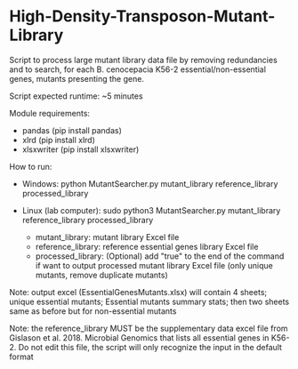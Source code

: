 # High-Density-Transposon-Mutant-Library

Script to process large mutant library data file by removing redundancies and to search, for each B. cenocepacia K56-2 essential/non-essential genes, mutants presenting the gene. 

Script expected runtime: ~5 minutes

Module requirements:
- pandas (pip install pandas)
- xlrd (pip install xlrd)
- xlsxwriter (pip install xlsxwriter)

How to run:
- Windows: python MutantSearcher.py mutant_library reference_library processed_library
- Linux (lab computer): sudo python3 MutantSearcher.py mutant_library reference_library processed_library

  - mutant_library: mutant library Excel file
  - reference_library: reference essential genes library Excel file
  - processed_library: (Optional) add "true" to the end of the command if want to output processed mutant library Excel file (only unique mutants, remove duplicate mutants)

Note: output excel (EssentialGenesMutants.xlsx) will contain 4 sheets; unique essential mutants; Essential mutants summary stats; then two sheets same as before but for non-essential mutants

Note: the reference_library MUST be the supplementary data excel file from Gislason et al. 2018. Microbial 
Genomics that lists all essential genes in K56-2. Do not edit this file, the script will only recognize the input in the default format
